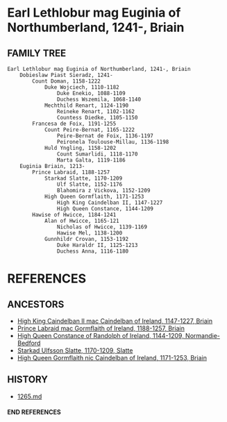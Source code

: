 # Earl Lethlobur mag Euginia of Northumberland, 1241-, Briain

## FAMILY TREE 
```
Earl Lethlobur mag Euginia of Northumberland, 1241-, Briain
	Dobieslaw Piast Sieradz, 1241-
		Count Doman, 1158-1222	
			Duke Wojciech, 1110-1182
				Duke Enekio, 1088-1109
				Duchess Wszemila, 1068-1140
			Mechthild Renart, 1124-1190
				Reineke Renart, 1102-1162
				Countess Diedke, 1105-1150
		Francesa de Foix, 1191-1255
			Count Peire-Bernat, 1165-1222
				Peire-Bernat de Foix, 1136-1197
				Peironela Toulouse-Millau, 1136-1198
			Huld Yngling, 1158-1202
				Count Sumarlidi, 1118-1170
				Marta Galta, 1119-1186
	Euginia Briain, 1213-
        Prince Labraid, 1188-1257
            Starkad Slatte, 1170-1209
                Ulf Slatte, 1152-1176
                Blahomira z Vickova, 1152-1209
            High Queen Gormflaith, 1171-1253
                High King Caindelban II, 1147-1227
                High Queen Constance, 1144-1209
        Hawise of Hwicce, 1184-1241
            Alan of Hwicce, 1165-121
                Nicholas of Hwicce, 1139-1169
                Hawise Mel, 1138-1200
            Gunnhildr Crovan, 1153-1192
                Duke Haraldr II, 1125-1213
                Duchess Anna, 1116-1180

```


# REFERENCES

## ANCESTORS
* [High King Caindelban II mac Caindelban of Ireland, 1147-1227, Briain](caindelban_ii_mac_caindelban_1147.md)
* [Prince Labraid mac Gormflaith of Ireland, 1188-1257, Briain](labraid_mac_gormflaith_1188.md)
* [High Queen Constance of Randolph of Ireland, 1144-1209, Normandie-Bedford](constance_randolph_1144.md)
* [Starkad Ulfsson Slatte, 1170-1209, Slatte](starkad_ulfsson_1170.md)
* [High Queen Gormflaith nic Caindelban of Ireland, 1171-1253, Briain](gormflaith_nic_caindelban_1171.md)

## HISTORY
* [1265.md](../h/1265.md)
#### END REFERENCES